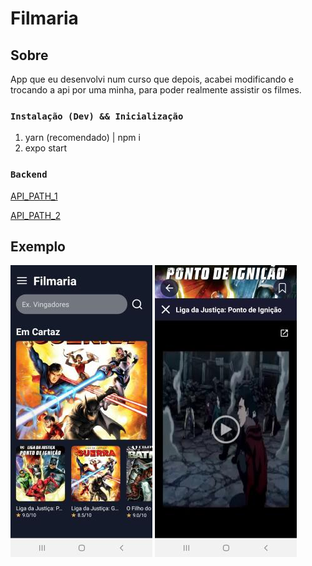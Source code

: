 # Filmaria

## Sobre

App que eu desenvolvi num curso que depois, acabei modificando e trocando a api por uma minha, para poder realmente assistir os filmes.

### `Instalação (Dev) && Inicialização`

1. yarn (recomendado) | npm i
2. expo start

### `Backend`

[API_PATH_1](https://webcoffee.herokuapp.com/api/v1/filmes/)

[API_PATH_2](https://webcoffee.herokuapp.com/api/v1/search/filmes/liga/)

## Exemplo

![alt text](exemplo1.jpg)
![alt text](exemplo2.jpg)
